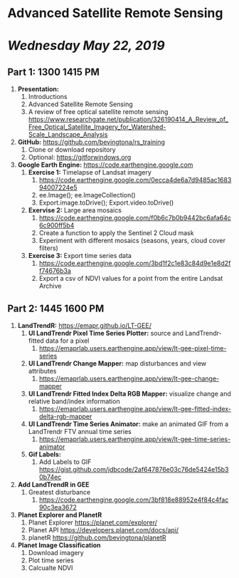 # Advanced Satellite Remote Sensing 
# *Wednesday May 22, 2019*

## Part 1: 1300 1415 PM

1. **Presentation:**
   1. Introductions
   1. Advanced Satellite Remote Sensing
   1. A review of free optical satellite remote sensing https://www.researchgate.net/publication/326190414_A_Review_of_Free_Optical_Satellite_Imagery_for_Watershed-Scale_Landscape_Analysis 
1. **GitHub:** https://github.com/bevingtona/rs_training
   1. Clone or download repository
   1. Optional: https://gitforwindows.org
1. **Google Earth Engine:** https://code.earthengine.google.com
   1. **Exercise 1:** Timelapse of Landsat imagery
      1. https://code.earthengine.google.com/0ecca4de6a7d9485ac168394007224e5
      1. ee.Image(); ee.ImageCollection()
      1. Export.image.toDrive(); Export.video.toDrive() 
   1. **Exervise 2:** Large area mosaics
      1. https://code.earthengine.google.com/f0b6c7b0b9442bc6afa64c6c900ff5b4
      1. Create a function to apply the Sentinel 2 Cloud mask 
      1. Experiment with different mosaics (seasons, years, cloud cover filters)
   1. **Exercise 3:** Export time series data 
      1. https://code.earthengine.google.com/3bd1f2c1e83c84d9e1e8d2ff74676b3a
      1. Export a csv of NDVI values for a point from the entire Landsat Archive

## Part 2: 1445 1600 PM

1. **LandTrendR:** https://emapr.github.io/LT-GEE/
   1. **UI LandTrendr Pixel Time Series Plotter:** source and LandTrendr-fitted data for a pixel
      1. https://emaprlab.users.earthengine.app/view/lt-gee-pixel-time-series
   1. **UI LandTrendr Change Mapper:** map disturbances and view attributes
      1. https://emaprlab.users.earthengine.app/view/lt-gee-change-mapper
   1. **UI LandTrendr Fitted Index Delta RGB Mapper:** visualize change and relative band/index information
      1. https://emaprlab.users.earthengine.app/view/lt-gee-fitted-index-delta-rgb-mapper
   1. **UI LandTrendr Time Series Animator:** make an animated GIF from a LandTrendr FTV annual time series
      1. https://emaprlab.users.earthengine.app/view/lt-gee-time-series-animator
   1. **Gif Labels:**
      1. Add Labels to GIF https://gist.github.com/jdbcode/2af647876e03c76de5424e15b30b74ec
1. **Add LandTrendR in GEE** 
   1. Greatest disturbance 
      1. https://code.earthengine.google.com/3bf818e88952e4f84c4fac90c3ea3672
1. **Planet Explorer and PlanetR**
   1. Planet Explorer https://planet.com/explorer/
   1. Planet API https://developers.planet.com/docs/api/  
   1. planetR https://github.com/bevingtona/planetR
1. **Planet Image Classification**
   1. Download imagery
   1. Plot time series 
   1. Calcualte NDVI